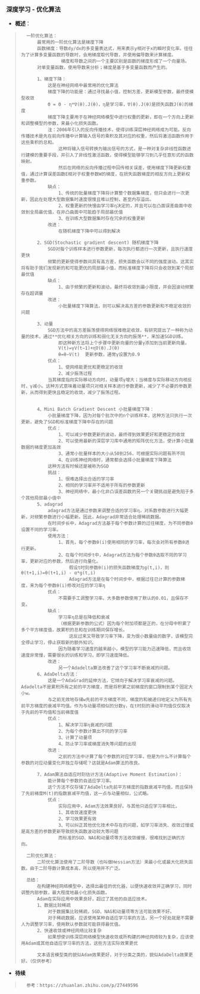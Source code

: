 ### 深度学习 - 优化算法
- **概述**：
>       一阶优化算法：
>           最常用的一阶优化算法是梯度下降
>           函数梯度：导数dy/dx的多变量表达式，用来表示y相对于x的瞬时变化率。往往为了计算多变量函数的导数时，会用梯度取代导数，并使用偏导数来计算梯度。
>                    梯度和导数之间的一个主要区别是函数的梯度形成了一个向量场。
>           对单变量函数，使用导数来分析；梯度是基于多变量函数而产生的。
>
>           1、梯度下降：
>               这是在神经网络中最常用的优化算法
>               梯度下降的功能是：通过寻找最小值，控制方差，更新模型参数，最终使模型收敛
>               Θ = Θ - η*∇(θ).J(θ)，η是学习率，∇(θ).J(θ)是损失函数J(θ)的梯度
>               梯度下降主要用于在神经网络模型中进行权重的更新，即在一个方向上更新和调整模型的参数，来最小化损失函数。
>               注：2006年引入的反向传播技术，使得训练深层神经网络成为可能。反向传播技术是先在前向传播中计算输入信号的乘积及其对应的权重，然后将激活函数作用于这些乘积的总和。
>                   这种将输入信号转换为输出信号的方式，是一种对复杂非线性函数进行建模的重要手段，并引入了非线性激活函数，使得模型能够学习到几乎任意形式的函数映射。
>                   然后在网络的反向传播过程中回传相关误差，使用梯度下降更新权重值，通过计算误差函数E相对于权重参数W的梯度，在损失函数梯度的相反方向上更新权重参数。
>               缺点：
>                   1、传统的批量梯度下降将计算整个数据集梯度，但只会进行一次更新，因此在处理大型数据集时速度很慢且难以控制，甚至内存溢出。
>                   2、权重更新的快慢由学习率η决定的，并且可以在凸面误差曲面中收敛到全局最优值，在非凸曲面中可能趋于局部最优值
>                   3、在训练大型数据集时存在冗余的权重更新
>               改进：
>                   在随机梯度下降中可以得到解决
>
>           2、SGD(Stochastic gradient descent) 随机梯度下降
>               SGD对每个训练样本进行参数更新，每次执行都进行一次更新，且执行速度更快
>               频繁的更新使得参数间具有高方差，损失函数会以不同的强度波动。这其实将有助于我们发现新的和可能更优的局部最小值，而标准梯度下降将只会收敛到某个局部最优值
>               缺点：
>                   1、由于频繁的更新和波动，最终将收敛到最小限度，并会因波动频繁存在超调量
>               改进：
>                   小批量梯度下降算法，则可以解决高方差的参数更新和不稳定收敛的问题
>
>           3、动量
>               SGD方法中的高方差振荡使得网络很难稳定收敛，有研究提出了一种称为动量的技术，通过**优化相关方向的训练和弱化无关方向的振荡**，来加速SGD训练。
>                   即这种新方法将上个步骤中更新向量的分量γ添加到当前更新向量。
>                   V(t)=γV(t−1)+η∇(θ).J(θ)
>                   θ=θ−V(t)  更新参数，通常γ设置为0.9
>               优点：
>                   1、使网络能更优和更稳定的收敛
>                   2、减少振荡过程
>               当其梯度指向实际移动方向时，动量项γ增大；当梯度与实际移动方向相反时，γ减小。这种方式意味着动量项只对相关样本进行参数更新，减少了不必要的参数更新，从而得到更快且稳定的收敛，减少了振荡过程。
>
>
>           4、Mini Batch Gradient Descent 小批量梯度下降：
>               小批量梯度下降，因为对每个批次中的n个训练样本，这种方法只执行一次更新，避免了SGD和标准梯度下降中存在的问题
>               优点：
>                   1、可以减少参数更新的波动，最终得到效果更好和更稳定的收敛
>                   2、可以使用最新的深层学习库中通用的矩阵优化方法，使计算小批量数据的梯度更加高效
>                   3、通常小批量样本的大小从50到256，可根据实际问题有所不同
>                   4、在训练神经网络时，通常都会选择小批量梯度下降算法
>               这种方法有时候还是被称为SGD
>               挑战：
>                   1、很难选择出合适的学习率
>                   2、相同的学习率并不适用于所有的参数更新
>                   3、神经网络中，最小化非凸误差函数的另一个关键挑战是避免陷于多个其他局部最小值中
>           5、adagrad
>               adagrad方法是通过参数来调整合适的学习率η，对系数参数进行大幅更新，对频繁参数进行小幅更新。因此，Adagrad非常适合处理稀疏数据。
>               在时间步长中，Adagrad方法基于每个参数计算的过往梯度，为不同参数θ设置不同的学习率。
>               使用方法：
>                   1、首先，每个参数θ(i)使用相同的学习率，每次会对所有参数θ进行更新。
>                   2、在每个时间步t中，Adagrad方法为每个参数θ选取不同的学习率，更新对应的参数，然后进行向量化。
>                       假设t时刻参数θ(i)的损失函数梯度为g(t,i)，则θ(t+1,i)=θ(t+1,i) - α*g(t,i)
>                       Adagrad方法是在每个时间步中，根据过往已计算的参数梯度，来为每个参数θ(i)修改对应的学习率η
>               优点：
>                   不需要手工调整学习率。大多数参数使用了默认的0.01，且保存不变。
>               缺点：
>                   学习率η总是在降低和衰减
>                   （根据更新参数的公式）因为每个附加项都是正的，在分母中积累了多个平方梯度值，故累积的总和在训练期间保存增长。
>                       这反过来又导致学习率下降，变为很小数量级的数字，该模型完全停止学习，停止获取新的额外知识。
>                   因为随着学习速度的越来越小，模型的学习能力迅速降低，而且收敛速度非常慢，需要很长的训练和学习，即学习速度降低。
>               改进：
>                   另一个Adadelta算法改善了这个学习率不断衰减的问题。
>           6、AdaDelta方法：
>               这是一个AdaGrad的延伸方法，它倾向于解决学习率衰减的问题。Adadelta不是累积所有之前的平方梯度，而是将积累之前梯度的窗口限制到某个固定大小w。
>               与之前无效地存储w先前的平方梯度不同，梯度的和被递归地定义为所有先前平方梯度的衰减平均值。作为与动量项相似的分数γ，在t时刻的滑动平均值仅仅取决于先前的平均值和当前梯度值
>               优点：
>                   1、解决学习率η衰减的问题
>                   2、为每个参数计算出不同的学习率
>                   3、计算了动量项
>                   4、防止学习率或梯度消失等问题的出现
>               改进：
>                   之前的方法中计算了每个参数的对应学习率，但是为什么不计算每个参数的对应动量变化并独立存储呢？这就是Adam算法的改良。
>
>           7、Adam算法自适应时刻估计方法(Adaptive Moment Estimation)：
>               能计算每个参数的自适应学习率。
>               这个方法不仅存储了AdaDelta先前平方梯度的指数衰减平均值，而且保持了先前梯度M(t)的指数衰减平均值，这一点与动量相似，公式略。
>               优点：
>                   实际应用中，Adam方法效果良好。与其他只适应学习率相比，
>                   1、其收敛速度更快
>                   2、学习效果更有效
>                   3、可以纠正其他优化技术中存在的问题，如学习率消失、收敛过慢或是高方差的参数更新导致损失函数波动较大等问题
>                   而标准的SGD、NAG和动量项等方法收敛缓慢，很难找到正确的方向。
>
>       二阶优化算法：
>           二阶优化算法使用了二阶导数（也叫做Hessian方法）来最小化或最大化损失函数。由于二阶导数计算成本高，所以使用并不广泛。
>
>       总结：
>           在构建神经网络模型中，选择出最佳的优化器，以便快速收敛并正确学习，同时调整内部参数，最大程度地最小化损失函数。
>           Adam在实际应用中效果良好，超过了其他的自适应技术。
>           1、数据比较稀疏
>               对于数据集比较稀疏，SGD、NAG和动量项等方法可能效果不好。
>               对于稀疏数据，应该使用某种自适应学习率的方法，另一个好处就是不需要人为调整学习率，使用默认参数就可能获得最优值。
>           2、快速收敛或神经网络比较复杂
>               如果想使训练深层网络模型快速收敛或所构建的神经网络较为复杂，应该使用Adam或其他自适应学习率的方法，这些方法实际效果更优
>
>           文本语言模型类的貌似Adam效果更好，对于分类之类的，貌似AdaDelta效果更好。（仅供参考）
>
>
>
>
>
>
>
>
>

- **待续**
>       参考：https://zhuanlan.zhihu.com/p/27449596
>
>
>
>
>
>
>
>
>
>
>
>
>
>
